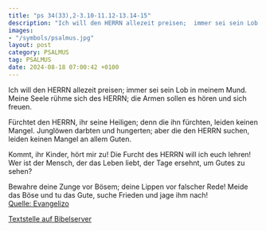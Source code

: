 ```yaml
---
title: "ps 34(33),2-3.10-11.12-13.14-15"
description: "Ich will den HERRN allezeit preisen;  immer sei sein Lob in meinem Mund. Meine Seele rühme sich des HERRN;  die Armen sollen es hören und sich freuen.  Fürchtet den HERRN, ihr seine Heiligen;  denn die ihn fürchten, leiden keinen Mangel. Junglöwen darbten und hungerten;  aber...."
images:
- "/symbols/psalmus.jpg"
layout: post
category: PSALMUS
tag: PSALMUS
date: 2024-08-18 07:00:42 +0100
---
```

Ich will den HERRN allezeit preisen; 
immer sei sein Lob in meinem Mund.
Meine Seele rühme sich des HERRN; 
die Armen sollen es hören und sich freuen.

Fürchtet den HERRN, ihr seine Heiligen; 
denn die ihn fürchten, leiden keinen Mangel.
Junglöwen darbten und hungerten; 
aber die den HERRN suchen, leiden keinen Mangel an allem Guten.<!--more-->

Kommt, ihr Kinder, hört mir zu! 
Die Furcht des HERRN will ich euch lehren!
Wer ist der Mensch, der das Leben liebt, 
der Tage ersehnt, um Gutes zu sehen?

Bewahre deine Zunge vor Bösem; 
deine Lippen vor falscher Rede!
Meide das Böse und tu das Gute, 
suche Frieden und jage ihm nach!<br>
[Quelle: Evangelizo](https://evangeliumtagfuertag.org/DE/gospel)

[Textstelle auf Bibelserver](https://www.bibleserver.com/EU/ps34(33),2-3.10-11.12-13.14-15)

